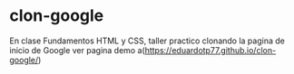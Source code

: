 # clon-google
En clase Fundamentos HTML y CSS, taller practico clonando la pagina de inicio de Google
ver pagina demo a(https://eduardotp77.github.io/clon-google/)
